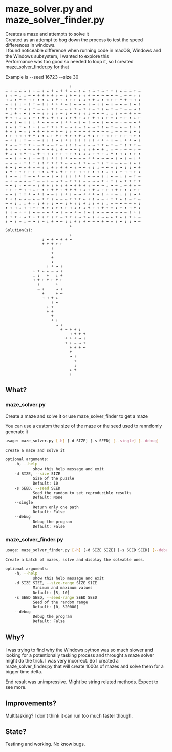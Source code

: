 #	maze_solver.py and maze_solver_finder.py

Creates a maze and attempts to solve it \
Created as an attempt to bog down the process to test the speed differences in windows. \
I found noticeable difference when running code in macOS, Windows and the Windows subsystem, I wanted to explore this \
Performance was too good so needed to loop it, so I created maze_solver_finder.py for that


Example is --seed 16723 --size 30
```
                            ↓
← ↓ ← ← → ↓ ↓ ← ↓ ← + ← + + ← ← ↑ ← ↑ → ↑ → ↑ + ↓ ← ← → ↑ →
↑ ↑ ← ↓ ↓ ← ← + + + + ↑ ← ↓ + ← ↑ ↑ + → ← → → ← → ↓ ← ← ↑ ↑
→ ↓ ↑ + ↑ → ← ↑ ↑ ↓ ↓ + → ↑ ← ← ↓ ↓ ↑ + ↓ ↑ → ← ← + + → → ↓
← ↓ ↓ ↓ + ↑ ↑ → ↑ ↓ + + + ← ↑ ← → → ↓ → ↓ ↓ ← ↓ → ← → ↑ ← ↑
↑ ↑ + + → ↓ ↑ → ← ↓ + ↑ → ← ↓ + ← + ↓ ← + ↓ ← ↑ → ↑ → ← → ↑
← ↓ + ↑ ← ↑ → → ↑ ↑ ↓ ↑ → ↓ ← → ↑ ↑ ↓ ← ← ← ↓ ↓ ↑ + ← + + →
+ ↑ → ↓ ↓ ↓ ↑ ↑ + ↓ + → ↓ ↓ ↑ + ← ↓ ← + → ↓ ← ↑ ↓ ↑ ← ↑ ↓ ←
→ → ↓ ← ↓ ↓ ↓ + ← ← → → ↓ + + → ↓ ← ↑ → ← ↓ ← ← → + ← ← ← +
↓ ← ↓ + ← ↑ ↓ ↓ → + + ↓ + ← → ↓ ← ↑ ← → ↑ ↑ ← ↑ ← ← → ↑ ↓ ↑
+ + ↑ → ↑ ↓ → + ← + ← + ← ↓ ↑ → ← → + → → → + ↓ → + → ↓ ← ↓
↑ ← → → → + + ↓ ↑ ↓ ← + ← + ↑ ↑ + ↓ + ↓ ← ← → ← ← ← ← → ↑ ↑
← + ↓ ↓ ↑ → + → ↓ ↓ ↑ → ↓ + ↓ ↑ ↑ ↑ ↓ ↑ + + + ↓ ← ↓ + + → ↓
+ → ← + ↑ + ↓ → + → ← + ← ↓ ↑ ↑ ← ↓ → → + + ← + ← ↑ ↑ + + ←
+ + → ↑ → → + + → → + ↓ + ← → → ↓ ↑ ↑ + ← + ↓ ↑ ← ↑ ← → ↑ →
+ ↓ ↓ → + → ↓ + → → ↓ ← ← → ← ↑ ↓ ↓ ↓ ← ↑ ← ↓ + ↑ → ↓ ↑ ← ↑
→ ← ↓ + ← ↓ + → ↑ ↓ + ↑ ↑ + → ← ← → + + → → → → ↓ → ↓ ← ↓ +
← → ← ↓ + ↑ + ↓ ↑ + + ↑ + ← → ← ↑ + ← ← + ↓ + ↓ ← ← ← ↓ ← ↓
+ → ↓ ← + + + ← ↑ ↓ + ↑ + + ← ↑ → ← ↑ ↓ ↓ ← ← + ↓ → ↓ ↓ ← +
↓ + ← ↑ ← ← ← → ↑ ↓ + ↓ + ← ← ← → → ← ↑ → ↑ ↓ → ↓ ↑ → → ← ↓
↓ → ← ↓ ↑ → ← + → → ↓ → ↓ ↓ ↓ ↑ + ↑ ← → → ↓ ↓ ← → ↓ ↓ ← ↑ →
← ↓ → → → → + ← → ↓ ← → + → + + ↓ → → → → + ↓ ↑ ↓ ← + + ↑ +
→ ← ↓ ↑ ← ← + ↑ + + ↑ + ↑ + → + + + ↑ ← ← → ↓ → ← ↓ ← + + →
← ← ← + → → ↓ ← ↑ ← + + → + + + → ↓ → + ↓ ← ← → + ← ↑ ↓ ↑ ←
← → ↓ ↑ ↑ + → + ↑ → → ↓ ↓ + ↓ → → + + + → ↑ + + ← ↓ ↓ ↓ → +
+ ↓ ↑ ← → ← ← ← + + ↓ ← → ← + + + ← ↓ ↑ → ← ↓ ↑ + ← ↑ → + ←
→ + ↓ ↓ ↓ + ↑ ↓ + ↑ ↓ → ← ↓ + ↑ ↓ + ↓ ↑ + ↑ ↓ + → ← → ← + ↓
↑ → → ↓ → → ↑ ← ↑ ↑ ↓ ↑ ↑ ← → ↓ ↑ ↓ + ← → + ↑ ↑ ↓ ↑ ↑ → + ↓
↓ ↓ ← + + ↓ ← ← → ← + → ↓ → → + ← ↑ ← ↓ → ← → → → → ← ↑ + ↓
↑ + + ↓ → + ↓ + ↓ + ↓ + → + + ↓ → + ← ↓ ↓ → ← ← + ← ↓ + ↓ →
↑ → ↑ + ↓ ← → ↑ → ↓ + → ← ↓ ↓ + ↑ + ← ← → + → + ↑ ← ↓ ↓ → ←
                            ↓
Solution(s):
                            ↓
                ↓ ← + ← + + ←
                + + + ↑ ←
                    ↓
                    +
                    +
                    ↓
                  ↓ + → ↓
            ↓ + ← ← → → ↓
            ↓ ↓   +   ↓ +
            → + ← + ← + ←
              ↓       +
              → ↓     → ↓
                +     + ←
                → → + ↓
                    ↓ ←
                  ↓ +
                  + +
                    +
                    + ↓
                      → ↓
                        + → + + ↓
                            → + + +
                          + + + → ↓
                          + ↓ → → +
                            + + + ←
                            +
                            → ↓
                              +
                              ↓
                            ↓ +
                            ↓
```
## What?

### maze_solver.py
Create a maze and solve it or use maze_solver_finder to get a maze

You can use a custom the size of the maze or the seed used to ranndomly generate it

```bash
usage: maze_solver.py [-h] [-d SIZE] [-s SEED] [--single] [--debug]

Create a maze and solve it

optional arguments:
    -h, --help
            show this help message and exit
    -d SIZE, --size SIZE
            Size of the puzzle
            Default: 10
    -s SEED, --seed SEED
            Seed the random to set reproducible results
            Default: None
    --single
            Return only one path
            Default: False
    --debug
            Debug the program
            Default: False
```

### maze_solver_finder.py
```bash
usage: maze_solver_finder.py [-h] [-d SIZE SIZE] [-s SEED SEED] [--debug]

Create a batch of mazes, solve and display the solvable ones.

optional arguments:
    -h, --help
            show this help message and exit
    -d SIZE SIZE, --size-range SIZE SIZE
            Minimum and maximum values
            Default: [5, 10]
    -s SEED SEED, --seed-range SEED SEED
            Seed of the random range
            Default: [0, 320000]
    --debug
            Debug the program
            Default: False

```


## Why?
I was trying to find why the Windows python was so much slower and looking for a potentionally tasking process and throught a maze solver might do the trick.  I was very incorrect.  So I created a maze_solver_finder.py that will create 1000s of mazes and solve them for a bigger time delta.  

End result was unimpressive.  Might be string related methods.  Expect to see more.

## Improvements?

Multitasking?  I don't think it can run too much faster though.

## State?
Testinng and working. No know bugs.
